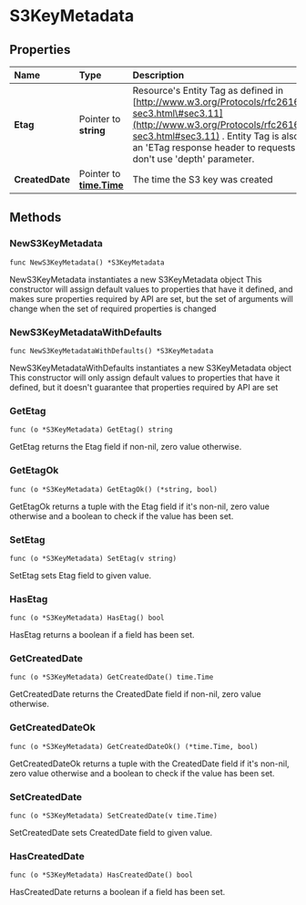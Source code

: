 # S3KeyMetadata

## Properties

| Name | Type | Description | Notes |
| :--- | :--- | :--- | :--- |
| **Etag** | Pointer to **string** | Resource's Entity Tag as defined in [http://www.w3.org/Protocols/rfc2616/rfc2616-sec3.html\#sec3.11](http://www.w3.org/Protocols/rfc2616/rfc2616-sec3.html#sec3.11) . Entity Tag is also added as an 'ETag response header to requests which don't use 'depth' parameter. | \[optional\] \[readonly\] |
| **CreatedDate** | Pointer to [**time.Time**](https://github.com/ionos-cloud/sdk-go/tree/10b29fc9e7baa2f1a7d1e0996c9c14e99b9eb20d/docs/time.Time.md) | The time the S3 key was created | \[optional\] \[readonly\] |

## Methods

### NewS3KeyMetadata

`func NewS3KeyMetadata() *S3KeyMetadata`

NewS3KeyMetadata instantiates a new S3KeyMetadata object This constructor will assign default values to properties that have it defined, and makes sure properties required by API are set, but the set of arguments will change when the set of required properties is changed

### NewS3KeyMetadataWithDefaults

`func NewS3KeyMetadataWithDefaults() *S3KeyMetadata`

NewS3KeyMetadataWithDefaults instantiates a new S3KeyMetadata object This constructor will only assign default values to properties that have it defined, but it doesn't guarantee that properties required by API are set

### GetEtag

`func (o *S3KeyMetadata) GetEtag() string`

GetEtag returns the Etag field if non-nil, zero value otherwise.

### GetEtagOk

`func (o *S3KeyMetadata) GetEtagOk() (*string, bool)`

GetEtagOk returns a tuple with the Etag field if it's non-nil, zero value otherwise and a boolean to check if the value has been set.

### SetEtag

`func (o *S3KeyMetadata) SetEtag(v string)`

SetEtag sets Etag field to given value.

### HasEtag

`func (o *S3KeyMetadata) HasEtag() bool`

HasEtag returns a boolean if a field has been set.

### GetCreatedDate

`func (o *S3KeyMetadata) GetCreatedDate() time.Time`

GetCreatedDate returns the CreatedDate field if non-nil, zero value otherwise.

### GetCreatedDateOk

`func (o *S3KeyMetadata) GetCreatedDateOk() (*time.Time, bool)`

GetCreatedDateOk returns a tuple with the CreatedDate field if it's non-nil, zero value otherwise and a boolean to check if the value has been set.

### SetCreatedDate

`func (o *S3KeyMetadata) SetCreatedDate(v time.Time)`

SetCreatedDate sets CreatedDate field to given value.

### HasCreatedDate

`func (o *S3KeyMetadata) HasCreatedDate() bool`

HasCreatedDate returns a boolean if a field has been set.

